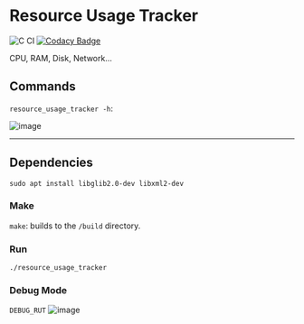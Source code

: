 # Resource Usage Tracker

![C CI](https://github.com/BerkeKaragoz/Resource-Usage-Tracker/workflows/C%20CI/badge.svg) [![Codacy Badge](https://api.codacy.com/project/badge/Grade/e531974075fe4548985e7a14f92b5a4f)](https://app.codacy.com/manual/e.berkekaragoz/Resource-Usage-Tracker?utm_source=github.com&utm_medium=referral&utm_content=BerkeKaragoz/Resource-Usage-Tracker&utm_campaign=Badge_Grade_Settings)

CPU, RAM, Disk, Network...

## Commands

`resource_usage_tracker -h`:

![image](https://user-images.githubusercontent.com/34271483/153215705-e7787431-e434-4f3e-9afe-facd031c916d.png)

---

## Dependencies

`sudo apt install libglib2.0-dev libxml2-dev`

### Make

`make`: builds to the `/build` directory.

### Run

`./resource_usage_tracker`

### Debug Mode

`DEBUG_RUT`
![image](https://user-images.githubusercontent.com/34271483/153210475-e521f504-3d86-4f4c-a8ac-00e3a329731c.png)
